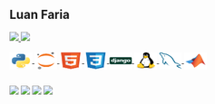 ## Luan Faria

<div>
  <a href="https://github.com/LuanFaria">
  <img height="170em" src="https://github-readme-stats.vercel.app/api?username=LuanFaria&show_icons=true&theme=darcula&include_all_commits=true&count_private=false"/>
  <img height="170em" src="https://github-readme-stats.vercel.app/api/top-langs/?username=LuanFaria&layout=compact&langs_count=10&theme=darcula"/>
</div>

<div style="display: inline_block"><br>
  <img align="center" alt="Luan-Python" height="30" width="40" src="https://raw.githubusercontent.com/devicons/devicon/master/icons/python/python-original.svg">
  <img align="center" alt="Luan-Csharp" height="30" width="40" src="https://raw.githubusercontent.com/devicons/devicon/master/icons/jupyter/jupyter-original.svg">
  <img align="center" alt="Luan-HTML" height="30" width="40" src="https://raw.githubusercontent.com/devicons/devicon/master/icons/html5/html5-original.svg">
  <img align="center" alt="Luan-CSS" height="30" width="40" src="https://raw.githubusercontent.com/devicons/devicon/master/icons/css3/css3-original.svg">
  <img align="center" alt="Luan-Django" height="30" width="40" src="https://raw.githubusercontent.com/devicons/devicon/master/icons/django/django-original.svg">
  <img align="center" alt="Luan-Django" height="30" width="40" src="https://raw.githubusercontent.com/devicons/devicon/master/icons/linux/linux-original.svg">
  <img align="center" alt="Luan-Django" height="30" width="40" src="https://raw.githubusercontent.com/devicons/devicon/master/icons/mysql/mysql-original.svg">
  <img align="center" alt="Luan-Django" height="30" width="40" src="https://raw.githubusercontent.com/devicons/devicon/master/icons/matlab/matlab-original.svg">

</div>
  
  ##
  
  <div> 
  <a href="https://www.instagram.com/luandfaria_/" target="_blank"><img src="https://img.shields.io/badge/-Instagram-%23E4405F?style=for-the-badge&logo=instagram&logoColor=white" target="_blank"></a>
  <a href = "luan.faria@unesp.br"><img src="https://img.shields.io/badge/-Gmail-%23333?style=for-the-badge&logo=gmail&logoColor=white" target="_blank"></a>
  <a href="https://www.linkedin.com/in/luandonizetefaria/" target="_blank"><img src="https://img.shields.io/badge/-LinkedIn-%230077B5?style=for-the-badge&logo=linkedin&logoColor=white" target="_blank"></a> 
  <a href="https://www.facebook.com/luan.dony/" target="_blank"><img src="https://img.shields.io/badge/Facebook-1877F2?style=for-the-badge&logo=facebook&logoColor=white" target="_blank"></a> 
</div>
